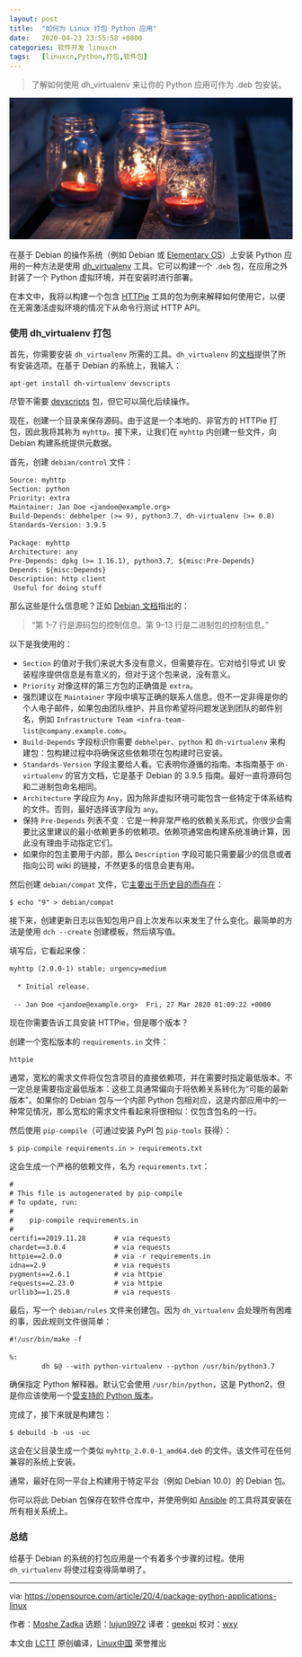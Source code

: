```yaml
---
layout: post
title:	"如何为 Linux 打包 Python 应用"
date:	2020-04-23 23:55:58 +0800 
categories:	软件开发 linuxcn 
tags:	[linuxcn,Python,打包,软件包]
---
```




> 
> 了解如何使用 dh\_virtualenv 来让你的 Python 应用可作为 .deb 包安装。
> 
> 
> 


![](/Asserts/Images/album/202004/23/235547iztz5d955t9s9b5t.jpg)


在基于 Debian 的操作系统（例如 Debian 或 [Elementary OS](https://opensource.com/article/19/12/pantheon-linux-desktop)）上安装 Python 应用的一种方法是使用 [dh\_virtualenv](https://dh-virtualenv.readthedocs.io/en/latest/) 工具。它可以构建一个 `.deb` 包，在应用之外封装了一个 Python 虚拟环境，并在安装时进行部署。


在本文中，我将以构建一个包含 [HTTPie](https://opensource.com/article/19/8/getting-started-httpie) 工具的包为例来解释如何使用它，以便在无需激活虚拟环境的情况下从命令行测试 HTTP API。


### 使用 dh\_virtualenv 打包


首先，你需要安装 `dh_virtualenv` 所需的工具。`dh_virtualenv` 的[文档](https://dh-virtualenv.readthedocs.io/en/1.1/tutorial.html)提供了所有安装选项。在基于 Debian 的系统上，我输入：



```
apt-get install dh-virtualenv devscripts
```

尽管不需要 [devscripts](http://man.he.net/man1/devscripts) 包，但它可以简化后续操作。


现在，创建一个目录来保存源码。由于这是一个本地的、非官方的 HTTPie 打包，因此我将其称为 `myhttp`。接下来，让我们在 `myhttp` 内创建一些文件，向 Debian 构建系统提供元数据。


首先，创建 `debian/control` 文件：



```
Source: myhttp
Section: python
Priority: extra
Maintainer: Jan Doe <jandoe@example.org>
Build-Depends: debhelper (>= 9), python3.7, dh-virtualenv (>= 0.8)
Standards-Version: 3.9.5

Package: myhttp
Architecture: any
Pre-Depends: dpkg (>= 1.16.1), python3.7, ${misc:Pre-Depends}
Depends: ${misc:Depends}
Description: http client
 Useful for doing stuff
```

那么这些是什么信息呢？正如 [Debian 文档](https://www.debian.org/doc/manuals/maint-guide/dreq.en.html#control)指出的：



> 
> “第 1–7 行是源码包的控制信息。第 9–13 行是二进制包的控制信息。”
> 
> 
> 


以下是我使用的：


* `Section` 的值对于我们来说大多没有意义，但需要存在。它对给引导式 UI 安装程序提供信息是有意义的，但对于这个包来说，没有意义。
* `Priority` 对像这样的第三方包的正确值是 `extra`。
* 强烈建议在 `Maintainer` 字段中填写正确的联系人信息。但不一定非得是你的个人电子邮件，如果包由团队维护，并且你希望将问题发送到团队的邮件别名，例如 `Infrastructure Team <infra-team-list@company.example.com>`。
* `Build-Depends` 字段标识你需要 `debhelper`、`python` 和 `dh-virtualenv` 来构建包：包构建过程中将确保这些依赖项在包构建时已安装。
* `Standards-Version` 字段主要给人看。它表明你遵循的指南。本指南基于 `dh-virtualenv` 的官方文档，它是基于 Debian 的 3.9.5 指南。最好一直将源码包和二进制包命名相同。
* `Architecture` 字段应为 `Any`，因为除非虚拟环境可能包含一些特定于体系结构的文件。否则，最好选择该字段为 `any`。
* 保持 `Pre-Depends` 列表不变：它是一种非常严格的依赖关系形式，你很少会需要比这里建议的最小依赖更多的依赖项。依赖项通常由构建系统准确计算，因此没有理由手动指定它们。
* 如果你的包主要用于内部，那么 `Description` 字段可能只需要最少的信息或者指向公司 wiki 的链接，不然更多的信息会更有用。


然后创建 `debian/compat` 文件，它[主要出于历史目的而存在](https://www.debian.org/doc/manuals/maint-guide/dother.en.html#compat)：



```
$ echo "9" > debian/compat
```

接下来，创建更新日志以告知包用户自上次发布以来发生了什么变化。最简单的方法是使用 `dch --create` 创建模板，然后填写值。


填写后，它看起来像：



```
myhttp (2.0.0-1) stable; urgency=medium

  * Initial release.

 -- Jan Doe <jandoe@example.org>  Fri, 27 Mar 2020 01:09:22 +0000
```

现在你需要告诉工具安装 HTTPie，但是哪个版本？


创建一个宽松版本的 `requirements.in` 文件：



```
httpie
```

通常，宽松的需求文件将仅包含项目的直接依赖项，并在需要时指定最低版本。不一定总是需要指定最低版本：这些工具通常偏向于将依赖关系转化为“可能的最新版本”。如果你的 Debian 包与一个内部 Python 包相对应，这是内部应用中的一种常见情况，那么宽松的需求文件看起来将很相似：仅包含包名的一行。


然后使用 `pip-compile`（可通过安装 PyPI 包 `pip-tools` 获得）：



```
$ pip-compile requirements.in > requirements.txt
```

这会生成一个严格的依赖文件，名为 `requirements.txt`：



```
#
# This file is autogenerated by pip-compile
# To update, run:
#
#    pip-compile requirements.in
#
certifi==2019.11.28       # via requests
chardet==3.0.4            # via requests
httpie==2.0.0             # via -r requirements.in
idna==2.9                 # via requests
pygments==2.6.1           # via httpie
requests==2.23.0          # via httpie
urllib3==1.25.8           # via requests
```

最后，写一个 `debian/rules` 文件来创建包。因为 `dh_virtualenv` 会处理所有困难的事，因此规则文件很简单：



```
#!/usr/bin/make -f

%:
        dh $@ --with python-virtualenv --python /usr/bin/python3.7
```

确保指定 Python 解释器。默认它会使用 `/usr/bin/python`，这是 Python2，但是你应该使用一个[受支持的 Python 版本](https://opensource.com/article/19/11/end-of-life-python-2)。


完成了，接下来就是构建包：



```
$ debuild -b -us -uc
```

这会在父目录生成一个类似 `myhttp_2.0.0-1_amd64.deb` 的文件。该文件可在任何兼容的系统上安装。


通常，最好在同一平台上构建用于特定平台（例如 Debian 10.0）的 Debian 包。


你可以将此 Debian 包保存在软件仓库中，并使用例如 [Ansible](https://opensource.com/resources/what-ansible) 的工具将其安装在所有相关系统上。


### 总结


给基于 Debian 的系统的打包应用是一个有着多个步骤的过程。使用 `dh_virtualenv` 将使过程变得简单明了。




---


via: <https://opensource.com/article/20/4/package-python-applications-linux>


作者：[Moshe Zadka](https://opensource.com/users/moshez) 选题：[lujun9972](https://github.com/lujun9972) 译者：[geekpi](https://github.com/geekpi) 校对：[wxy](https://github.com/wxy)


本文由 [LCTT](https://github.com/LCTT/TranslateProject) 原创编译，[Linux中国](https://linux.cn/) 荣誉推出
